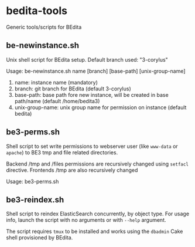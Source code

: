 bedita-tools
============

Generic tools/scripts for BEdita


## be-newinstance.sh

Unix shell script for BEdita setup. Default branch used: "3-corylus"

Usage: be-newinstance.sh name [branch] [base-path] [unix-group-name]

 1. name: instance name (mandatory)
 1. branch: git branch for BEdita (default 3-corylus)
 1. base-path: base path fore new instance, will be created in base path/name (default /home/bedita3)
 1. unix-group-name: unix group name for permission on instance (default bedita)

## be3-perms.sh

Shell script to set write permissions to webserver user (like `www-data` or `apache`) to BE3 tmp and file related directories.

Backend /tmp and /files permissions are recursively changed using `setfacl` directive.
Frontends /tmp are also recursively changed

Usage: be3-perms.sh 

## be3-reindex.sh

Shell script to reindex ElasticSearch concurrently, by object type. For usage info, launch the script with no arguments or with `--help` argument.

The script requires `tmux` to be installed and works using the `dbadmin` Cake shell provisioned by BEdita.

